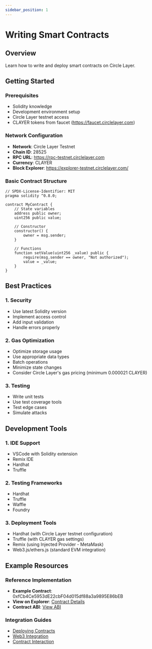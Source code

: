 ```yaml
---
sidebar_position: 1
---
```


# Writing Smart Contracts

## Overview

Learn how to write and deploy smart contracts on Circle Layer.

## Getting Started

### Prerequisites
- Solidity knowledge
- Development environment setup
- Circle Layer testnet access
- CLAYER tokens from faucet (https://faucet.circlelayer.com)

### Network Configuration
- **Network**: Circle Layer Testnet
- **Chain ID**: 28525
- **RPC URL**: https://rpc-testnet.circlelayer.com
- **Currency**: CLAYER
- **Block Explorer**: https://explorer-testnet.circlelayer.com/

### Basic Contract Structure
```solidity
// SPDX-License-Identifier: MIT
pragma solidity ^0.8.0;

contract MyContract {
    // State variables
    address public owner;
    uint256 public value;

    // Constructor
    constructor() {
        owner = msg.sender;
    }

    // Functions
    function setValue(uint256 _value) public {
        require(msg.sender == owner, "Not authorized");
        value = _value;
    }
}
```

## Best Practices

### 1. Security
- Use latest Solidity version
- Implement access control
- Add input validation
- Handle errors properly

### 2. Gas Optimization
- Optimize storage usage
- Use appropriate data types
- Batch operations
- Minimize state changes
- Consider Circle Layer's gas pricing (minimum 0.000021 CLAYER)

### 3. Testing
- Write unit tests
- Use test coverage tools
- Test edge cases
- Simulate attacks

## Development Tools

### 1. IDE Support
- VSCode with Solidity extension
- Remix IDE
- Hardhat
- Truffle

### 2. Testing Frameworks
- Hardhat
- Truffle
- Waffle
- Foundry

### 3. Deployment Tools
- Hardhat (with Circle Layer testnet configuration)
- Truffle (with CLAYER gas settings)
- Remix (using Injected Provider - MetaMask)
- Web3.js/ethers.js (standard EVM integration)

## Example Resources

### Reference Implementation
- **Example Contract**: 0xfCb4Ce5953dE22cbF04d015df88a3a9895E86bEB
- **View on Explorer**: [Contract Details](https://testnet.circlelayer.com/address/0xfCb4Ce5953dE22cbF04d015df88a3a9895E86bEB?tab=contract)
- **Contract ABI**: [View ABI](https://testnet.circlelayer.com/address/0xfCb4Ce5953dE22cbF04d015df88a3a9895E86bEB?tab=contract_abi)

### Integration Guides
- [Deploying Contracts](/docs/development/deploying-contracts)
- [Web3 Integration](/docs/development/web3-integration)
- [Contract Interaction](/docs/development/interacting-with-contracts)